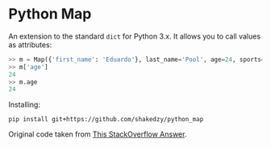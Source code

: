 # Python Map

An extension to the standard `dict` for Python 3.x. It allows you to call values as attributes:
```python
>> m = Map({'first_name': 'Eduardo'}, last_name='Pool', age=24, sports=['Soccer'])
>> m['age']
24
>> m.age
24
```

Installing:
```
pip install git+https://github.com/shakedzy/python_map
```

Original code taken from [This StackOverflow Answer](https://stackoverflow.com/a/32107024/5863503).
    